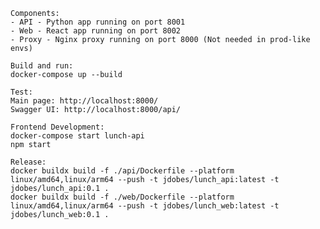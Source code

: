     Components:
    - API - Python app running on port 8001
    - Web - React app running on port 8002
    - Proxy - Nginx proxy running on port 8000 (Not needed in prod-like envs)

    Build and run:
    docker-compose up --build

    Test:
    Main page: http://localhost:8000/
    Swagger UI: http://localhost:8000/api/

    Frontend Development:
    docker-compose start lunch-api
    npm start

    Release:
    docker buildx build -f ./api/Dockerfile --platform linux/amd64,linux/arm64 --push -t jdobes/lunch_api:latest -t jdobes/lunch_api:0.1 .
    docker buildx build -f ./web/Dockerfile --platform linux/amd64,linux/arm64 --push -t jdobes/lunch_web:latest -t jdobes/lunch_web:0.1 .

